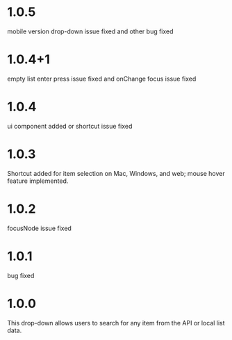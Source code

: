 # 1.0.5
mobile version drop-down issue fixed and other bug fixed

# 1.0.4+1
empty list enter press issue fixed and onChange focus issue fixed

# 1.0.4
ui component added or shortcut issue fixed  

# 1.0.3
Shortcut added for item selection on Mac, Windows, and web; mouse hover feature implemented.

# 1.0.2
focusNode issue fixed

# 1.0.1
bug fixed

# 1.0.0
This drop-down allows users to search for any item from the API or local list data.